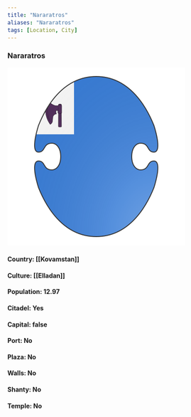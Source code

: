 ```yaml
---
title: "Nararatros"
aliases: "Nararatros"
tags: [Location, City]
---
```

### Nararatros
![](attachment/2f286eb0296c2f6c58b781e9d946666b.svg)

#### Country: [[Kovamstan]]

#### Culture: [[Elladan]]

#### Population: 12.97

#### Citadel: Yes

#### Capital: false

#### Port: No

#### Plaza: No

#### Walls: No

#### Shanty: No

#### Temple: No

